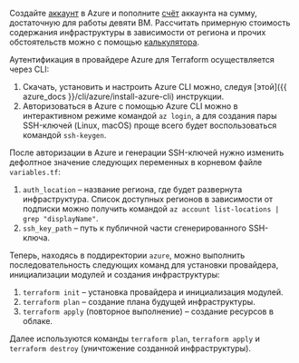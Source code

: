 Создайте [аккаунт](https://portal.azure.com/#home) в Azure и пополните [счёт](https://portal.azure.com/#view/Microsoft_Azure_GTM/ModernBillingMenuBlade/~/BillingAccounts) аккаунта на сумму, достаточную для работы девяти ВМ. Рассчитать примерную стоимость содержания инфраструктуры в зависимости от региона и прочих обстоятельств можно с помощью [калькулятора](https://azure.com/e/26977c150e854617a888fb3a7d1a399d).

Аутентификация в провайдере Azure для Terraform осуществляется через CLI:

1. Скачать, установить и настроить Azure CLI можно, следуя [этой]({{ azure_docs }}/cli/azure/install-azure-cli) инструкции.
2. Авторизоваться в Azure с помощью Azure CLI можно в интерактивном режиме командой `az login`, а для создания пары SSH-ключей (Linux, macOS) проще всего будет воспользоваться командой `ssh-keygen`.

После авторизации в Azure и генерации SSH-ключей нужно изменить дефолтное значение следующих переменных в корневом файле `variables.tf`:

1. `auth_location` – название региона, где будет развернута инфраструктура. Список доступных регионов в зависимости от подписки можно получить командой `az account list-locations | grep "displayName"`.
2. `ssh_key_path` – путь к публичной части сгенерированного SSH-ключа.

Теперь, находясь в поддиректории `azure`, можно выполнить последовательность следующих команд для установки провайдера, инициализации модулей и создания инфраструктуры:

1. `terraform init` – установка провайдера и инициализация модулей.
2. `terraform plan` – создание плана будущей инфраструктуры.
3. `terraform apply` (повторное выполнение) – создание ресурсов в облаке.

Далее используются команды `terraform plan`, `terraform apply` и `terraform destroy` (уничтожение созданной инфраструктуры).